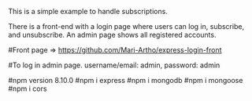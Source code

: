 This is a simple example to handle subscriptions.

There is a front-end with a login page where users can log in, subscribe, and unsubscribe. An admin page shows all registered accounts.

#Front page => https://github.com/Mari-Artho/express-login-front

#To log in admin page.
 username/email: admin, password: admin

#npm version 8.10.0
#npm i express
#npm i mongodb
#npm i mongoose
#npm i cors